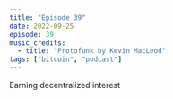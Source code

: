 ```yaml
---
title: "Episode 39"
date: 2022-09-25
episode: 39
music_credits:
  - title: "Protofunk by Kevin MacLeod"
tags: ["bitcoin", "podcast"]
---
```


Earning decentralized interest